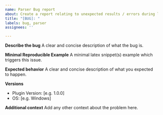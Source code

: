 ```yaml
---
name: Parser Bug report
about: Create a report relating to unexpected results / errors during latex parsing
title: "[BUG]: "
labels: bug, parser
assignees: ''

---
```


**Describe the bug**
A clear and concise description of what the bug is.

**Minimal Reproducible Example**
A minimal latex snippet(s) example which triggers this issue.

**Expected behavior**
A clear and concise description of what you expected to happen.

**Versions**
 - Plugin Version: [e.g. 1.0.0]
 - OS: [e.g. Windows]

**Additional context**
Add any other context about the problem here.
